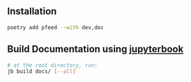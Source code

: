 ## Installation
```bash
poetry add pfeed --with dev,doc
```

## Build Documentation using [jupyterbook](https://jupyterbook.org/)
```bash
# at the root directory, run:
jb build docs/ [--all]
```